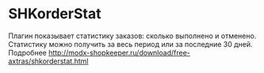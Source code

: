 SHKorderStat
=========
Плагин показывает статистику заказов: сколько выполнено и отменено. Статистику можно получить за весь период или за последние 30 дней. Подробнее http://modx-shopkeeper.ru/download/free-axtras/shkorderstat.html
